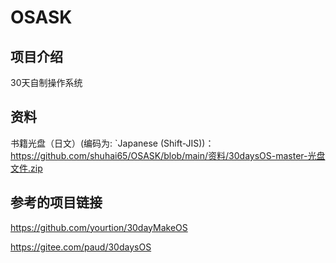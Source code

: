 # OSASK

## 项目介绍

30天自制操作系统

## 资料

书籍光盘（日文）(编码为: `Japanese (Shift-JIS))：
 https://github.com/shuhai65/OSASK/blob/main/资料/30daysOS-master-光盘文件.zip 

## 参考的项目链接

https://github.com/yourtion/30dayMakeOS

https://gitee.com/paud/30daysOS


